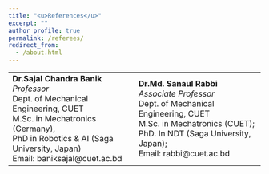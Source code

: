 ```yaml
---
title: "<u>References</u>"
excerpt: ""
author_profile: true
permalink: /referees/
redirect_from: 
  - /about.html
---
```


 
<table>
<colgroup>
  <col width="50%" />
  <col width="50%" />
</colgroup>

  <tbody>
    <tr>
      <td>
        <b>Dr.Sajal Chandra Banik</b><br>
        <i>Professor</i><br>
        Dept. of Mechanical Engineering, CUET<br>
        M.Sc. in Mechatronics (Germany),<br>
        PhD in Robotics & AI (Saga University, Japan)<br>
        Email: baniksajal@cuet.ac.bd
      </td>
      <td>
        <b>Dr.Md. Sanaul Rabbi</b><br>
        <i>Associate Professor</i><br>
        Dept. of Mechanical Engineering, CUET<br>
        M.Sc. in Mechatronics (CUET);<br>
        PhD. In NDT (Saga University, Japan);<br>
        Email: rabbi@cuet.ac.bd
      </td>
    </tr>
      
    
  </tbody>
</table>
 

